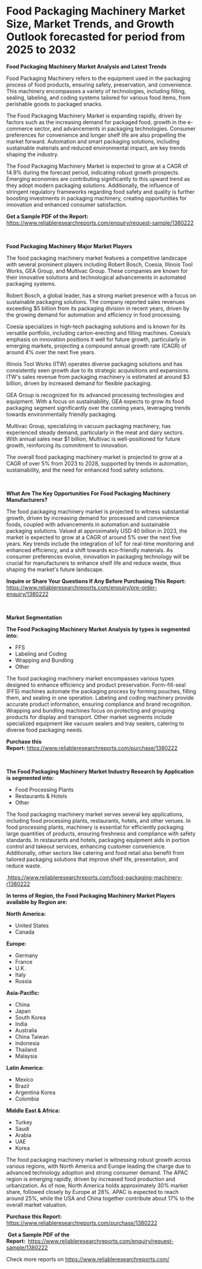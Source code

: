 <p><h1>Food Packaging Machinery Market Size, Market Trends, and Growth Outlook forecasted for period from 2025 to 2032</h1></p><p><strong>Food Packaging Machinery Market Analysis and Latest Trends</strong></p>
<p><p>Food Packaging Machinery refers to the equipment used in the packaging process of food products, ensuring safety, preservation, and convenience. This machinery encompasses a variety of technologies, including filling, sealing, labeling, and coding systems tailored for various food items, from perishable goods to packaged snacks.</p><p>The Food Packaging Machinery Market is expanding rapidly, driven by factors such as the increasing demand for packaged food, growth in the e-commerce sector, and advancements in packaging technologies. Consumer preferences for convenience and longer shelf life are also propelling the market forward. Automation and smart packaging solutions, including sustainable materials and reduced environmental impact, are key trends shaping the industry. </p><p>The Food Packaging Machinery Market is expected to grow at a CAGR of 14.9% during the forecast period, indicating robust growth prospects. Emerging economies are contributing significantly to this upward trend as they adopt modern packaging solutions. Additionally, the influence of stringent regulatory frameworks regarding food safety and quality is further boosting investments in packaging machinery, creating opportunities for innovation and enhanced consumer satisfaction.</p></p>
<p><strong>Get a Sample PDF of the Report:&nbsp;</strong> <a href="https://www.reliableresearchreports.com/enquiry/request-sample/1380222?utm_campaign=3275&utm_medium=2&utm_source=Github&utm_content=ia&utm_term=11042025&utm_id=food-packaging-machinery">https://www.reliableresearchreports.com/enquiry/request-sample/1380222</a></p>
<p>&nbsp;</p>
<p><strong>Food Packaging Machinery Major Market Players</strong></p>
<p><p>The food packaging machinery market features a competitive landscape with several prominent players including Robert Bosch, Coesia, Illinois Tool Works, GEA Group, and Multivac Group. These companies are known for their innovative solutions and technological advancements in automated packaging systems.</p><p>Robert Bosch, a global leader, has a strong market presence with a focus on sustainable packaging solutions. The company reported sales revenues exceeding $5 billion from its packaging division in recent years, driven by the growing demand for automation and efficiency in food processing.</p><p>Coesia specializes in high-tech packaging solutions and is known for its versatile portfolio, including carton-erecting and filling machines. Coesia’s emphasis on innovation positions it well for future growth, particularly in emerging markets, projecting a compound annual growth rate (CAGR) of around 4% over the next five years.</p><p>Illinois Tool Works (ITW) operates diverse packaging solutions and has consistently seen growth due to its strategic acquisitions and expansions. ITW's sales revenue from packaging machinery is estimated at around $3 billion, driven by increased demand for flexible packaging.</p><p>GEA Group is recognized for its advanced processing technologies and equipment. With a focus on sustainability, GEA expects to grow its food packaging segment significantly over the coming years, leveraging trends towards environmentally friendly packaging.</p><p>Multivac Group, specializing in vacuum packaging machinery, has experienced steady demand, particularly in the meat and dairy sectors. With annual sales near $1 billion, Multivac is well-positioned for future growth, reinforcing its commitment to innovation.</p><p>The overall food packaging machinery market is projected to grow at a CAGR of over 5% from 2023 to 2028, supported by trends in automation, sustainability, and the need for enhanced food safety solutions.</p></p>
<p>&nbsp;</p>
<p><strong>What Are The Key Opportunities For Food Packaging Machinery Manufacturers?</strong></p>
<p><p>The food packaging machinery market is projected to witness substantial growth, driven by increasing demand for processed and convenience foods, coupled with advancements in automation and sustainable packaging solutions. Valued at approximately USD 40 billion in 2023, the market is expected to grow at a CAGR of around 5% over the next five years. Key trends include the integration of IoT for real-time monitoring and enhanced efficiency, and a shift towards eco-friendly materials. As consumer preferences evolve, innovation in packaging technology will be crucial for manufacturers to enhance shelf life and reduce waste, thus shaping the market's future landscape.</p></p>
<p><strong>Inquire or Share Your Questions If Any Before Purchasing This Report:</strong> <a href="https://www.reliableresearchreports.com/enquiry/pre-order-enquiry/1380222?utm_campaign=3275&utm_medium=2&utm_source=Github&utm_content=ia&utm_term=11042025&utm_id=food-packaging-machinery">https://www.reliableresearchreports.com/enquiry/pre-order-enquiry/1380222</a></p>
<p>&nbsp;</p>
<p><strong>Market Segmentation</strong></p>
<p><strong>The Food Packaging Machinery Market Analysis by types is segmented into:</strong></p>
<p><ul><li>FFS</li><li>Labeling and Coding</li><li>Wrapping and Bundling</li><li>Other</li></ul></p>
<p><p>The food packaging machinery market encompasses various types designed to enhance efficiency and product preservation. Form-fill-seal (FFS) machines automate the packaging process by forming pouches, filling them, and sealing in one operation. Labeling and coding machinery provide accurate product information, ensuring compliance and brand recognition. Wrapping and bundling machines focus on protecting and grouping products for display and transport. Other market segments include specialized equipment like vacuum sealers and tray sealers, catering to diverse food packaging needs.</p></p>
<p><strong>Purchase this Report:&nbsp;</strong><a href="https://www.reliableresearchreports.com/purchase/1380222?utm_campaign=3275&utm_medium=2&utm_source=Github&utm_content=ia&utm_term=11042025&utm_id=food-packaging-machinery">https://www.reliableresearchreports.com/purchase/1380222</a></p>
<p>&nbsp;</p>
<p><strong>The Food Packaging Machinery Market Industry Research by Application is segmented into:</strong></p>
<p><ul><li>Food Processing Plants</li><li>Restaurants & Hotels</li><li>Other</li></ul></p>
<p><p>The food packaging machinery market serves several key applications, including food processing plants, restaurants, hotels, and other venues. In food processing plants, machinery is essential for efficiently packaging large quantities of products, ensuring freshness and compliance with safety standards. In restaurants and hotels, packaging equipment aids in portion control and takeout services, enhancing customer convenience. Additionally, other sectors like catering and food retail also benefit from tailored packaging solutions that improve shelf life, presentation, and reduce waste.</p></p>
<p><a href="https://www.reliableresearchreports.com/food-packaging-machinery-r1380222?utm_campaign=3275&utm_medium=2&utm_source=Github&utm_content=ia&utm_term=11042025&utm_id=food-packaging-machinery">&nbsp;https://www.reliableresearchreports.com/food-packaging-machinery-r1380222</a></p>
<p><strong>In terms of Region, the Food Packaging Machinery Market Players available by Region are:</strong></p>
<p>
    <p> <strong> North America: </strong>
        <ul>
            <li>United States</li>
            <li>Canada</li>
        </ul>
        </p> 
    <p> <strong> Europe: </strong>
        <ul>
            <li>Germany</li>
            <li>France</li>
            <li>U.K.</li>
            <li>Italy</li>
            <li>Russia</li>
        </ul>
        </p> 
    <p> <strong> Asia-Pacific: </strong>
        <ul>
            <li>China</li>
            <li>Japan</li>
            <li>South Korea</li>
            <li>India</li>
            <li>Australia</li>
            <li>China Taiwan</li>
            <li>Indonesia</li>
            <li>Thailand</li>
            <li>Malaysia</li>
        </ul>
        </p> 
    <p> <strong> Latin America: </strong>
        <ul>
            <li>Mexico</li>
            <li>Brazil</li>
            <li>Argentina Korea</li>
            <li>Colombia</li>
        </ul>
        </p> 
    <p> <strong> Middle East & Africa: </strong>
        <ul>
            <li>Turkey</li>
            <li>Saudi</li>
            <li>Arabia</li>
            <li>UAE</li>
            <li>Korea</li>
        </ul>
    </p>
    </p>
<p><p>The food packaging machinery market is witnessing robust growth across various regions, with North America and Europe leading the charge due to advanced technology adoption and strong consumer demand. The APAC region is emerging rapidly, driven by increased food production and urbanization. As of now, North America holds approximately 30% market share, followed closely by Europe at 28%. APAC is expected to reach around 25%, while the USA and China together contribute about 17% to the overall market valuation.</p></p>
<p><strong>Purchase this Report: </strong><a href="https://www.reliableresearchreports.com/purchase/1380222?utm_campaign=3275&utm_medium=2&utm_source=Github&utm_content=ia&utm_term=11042025&utm_id=food-packaging-machinery">https://www.reliableresearchreports.com/purchase/1380222</a></p>
<p>&nbsp;<strong>Get a Sample PDF of the Report:&nbsp;&nbsp;</strong><a href="https://www.reliableresearchreports.com/enquiry/request-sample/1380222?utm_campaign=3275&utm_medium=2&utm_source=Github&utm_content=ia&utm_term=11042025&utm_id=food-packaging-machinery">https://www.reliableresearchreports.com/enquiry/request-sample/1380222</a></p>
<p><strong></strong></p>
<p>Check more reports on <a href="https://www.reliableresearchreports.com/?utm_campaign=3275&utm_medium=2&utm_source=Github&utm_content=ia&utm_term=11042025&utm_id=food-packaging-machinery">https://www.reliableresearchreports.com/</a></p>